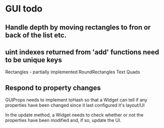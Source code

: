 
# GUI todo

## Handle depth by moving rectangles to fron or back of the list etc.

## uint indexes returned from 'add' functions need to be unique keys

Rectangles - partially implemented
RoundRectangles
Text
Quads



## Respond to property changes

GUIProps needs to implement toHash so that a Widget can tell if any properties have
been changed since it last configured it's layout/UI

In the update method, a Widget needs to check whether or not the properties have been modified
and, if so, update the UI.
